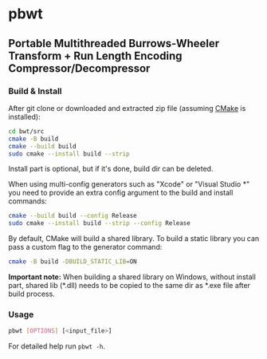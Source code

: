 # pbwt

## Portable Multithreaded Burrows-Wheeler Transform + Run Length Encoding Compressor/Decompressor

### Build & Install

After git clone or downloaded and extracted zip file (assuming [CMake](https://cmake.org/download/) is installed):

```sh
cd bwt/src
cmake -B build
cmake --build build
sudo cmake --install build --strip
```

Install part is optional, but if it's done, build dir can be deleted.

When using multi-config generators such as "Xcode" or "Visual Studio \*" you need to provide an extra config argument to the build and install commands:

```sh
cmake --build build --config Release
sudo cmake --install build --strip --config Release
```

By default, CMake will build a shared library. To build a static library you can pass a custom flag to the generator command:

```sh
cmake -B build -DBUILD_STATIC_LIB=ON
```

**Important note:** When building a shared library on Windows, without install part, shared lib (\*.dll) needs to be copied to the same dir as \*.exe file after build process.

### Usage

```sh
pbwt [OPTIONS] [<input_file>]
```

For detailed help run `pbwt -h`.
